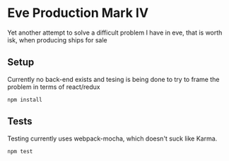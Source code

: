 # Eve Production Mark IV
Yet another attempt to solve a difficult problem I have in eve, that is worth isk, when producing ships for sale

## Setup
  Currently no back-end exists and tesing is being done to try to frame the problem in terms of react/redux

  ```
  npm install
  ```

## Tests

Testing currently uses webpack-mocha, which doesn't suck like Karma.

```
npm test
```

